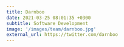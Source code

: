 ```yaml
---
title: Darnboo
date: 2021-03-25 08:01:35 +0300
subtitle: Software Development
image: '/images/team/darnboo.jpg'
external_url: https://twitter.com/darnboo
---
```

